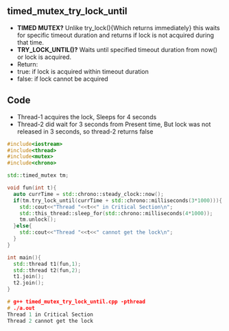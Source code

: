 ## timed_mutex_try_lock_until
- **TIMED MUTEX?** Unlike try_lock(){Which returns immediately} this waits for specific timeout duration and returns if lock is not acquired during that time.
- **TRY_LOCK_UNTIL()?** Waits until specified timeout duration from now() or lock is acquired.
 - Return:
  - true: if lock is acquired within timeout duration
  - false: if lock cannot be acquired

## Code
- Thread-1 acquires the lock, Sleeps for 4 seconds
- Thread-2 did wait for 3 seconds from Present time, But lock was not released in 3 seconds, so thread-2 returns false
```c++ 
#include<iostream>
#include<thread>
#include<mutex>
#include<chrono>

std::timed_mutex tm;

void fun(int t){
  auto currTime = std::chrono::steady_clock::now();
  if(tm.try_lock_until(currTime + std::chrono::milliseconds(3*1000))){
    std::cout<<"Thread "<<t<<" in Critical Section\n";
    std::this_thread::sleep_for(std::chrono::milliseconds(4*1000));
    tm.unlock();
  }else{
    std::cout<<"Thread "<<t<<" cannot get the lock\n";
  }
}

int main(){
  std::thread t1(fun,1);
  std::thread t2(fun,2);
  t1.join();
  t2.join();
}

# g++ timed_mutex_try_lock_until.cpp -pthread
# ./a.out 
Thread 1 in Critical Section
Thread 2 cannot get the lock 
```
